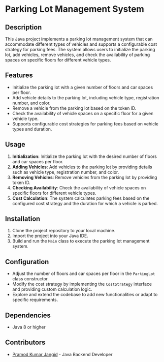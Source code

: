 # Parking Lot Management System

## Description
This Java project implements a parking lot management system that can accommodate different types of vehicles and supports a configurable cost strategy for parking fees. The system allows users to initialize the parking lot, add vehicles, remove vehicles, and check the availability of parking spaces on specific floors for different vehicle types.

## Features
- Initialize the parking lot with a given number of floors and car spaces per floor.
- Add vehicle details to the parking lot, including vehicle type, registration number, and color.
- Remove a vehicle from the parking lot based on the token ID.
- Check the availability of vehicle spaces on a specific floor for a given vehicle type.
- Supports configurable cost strategies for parking fees based on vehicle types and duration.

## Usage
1. **Initialization**: Initialize the parking lot with the desired number of floors and car spaces per floor.
2. **Adding Vehicles**: Add vehicles to the parking lot by providing details such as vehicle type, registration number, and color.
3. **Removing Vehicles**: Remove vehicles from the parking lot by providing token ID.
4. **Checking Availability**: Check the availability of vehicle spaces on specific floors for different vehicle types.
5. **Cost Calculation**: The system calculates parking fees based on the configured cost strategy and the duration for which a vehicle is parked.

## Installation
1. Clone the project repository to your local machine.
2. Import the project into your Java IDE.
3. Build and run the `Main` class to execute the parking lot management system.

## Configuration
- Adjust the number of floors and car spaces per floor in the `ParkingLot` class constructor.
- Modify the cost strategy by implementing the `CostStrategy` interface and providing custom calculation logic.
- Explore and extend the codebase to add new functionalities or adapt to specific requirements.

## Dependencies
- Java 8 or higher

## Contributors
- [Pramod Kumar Jangid](https://github.com/pramodjangid) - Java Backend Developer

